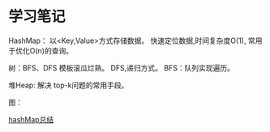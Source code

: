 # 学习笔记

HashMap： 以<Key,Value>方式存储数据。 快速定位数据,时间复杂度O(1), 常用于优化O(n)的查询。

树：BFS、DFS 模板滚瓜烂熟。  DFS,递归方式。  BFS：队列实现遍历。

堆Heap: 解决 top-k问题的常用手段。

图：

[hashMap总结](https://github.com/longshenzhu/-algorithm015/blob/master/Week_02/HashMap.md#hashmap-%E5%AE%9E%E7%8E%B0)
